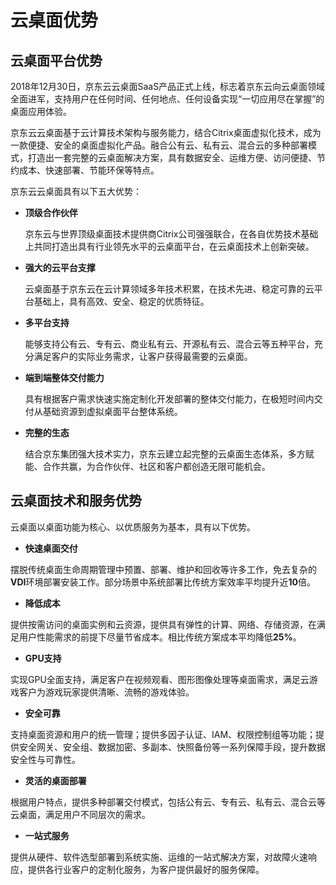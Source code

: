 # 云桌面优势

## 云桌面平台优势

2018年12月30日，京东云云桌面SaaS产品正式上线，标志着京东云向云桌面领域全面进军，支持用户在任何时间、任何地点、任何设备实现“一切应用尽在掌握”的桌面应用体验。

京东云云桌面基于云计算技术架构与服务能力，结合Citrix桌面虚拟化技术，成为一款便捷、安全的桌面虚拟化产品。融合公有云、私有云、混合云的多种部署模式，打造出一套完整的云桌面解决方案，具有数据安全、运维方便、访问便捷、节约成本、快速部署、节能环保等特点。

京东云云桌面具有以下五大优势：

- **顶级合作伙伴**

  京东云与世界顶级桌面技术提供商Citrix公司强强联合，在各自优势技术基础上共同打造出具有行业领先水平的云桌面平台，在云桌面技术上创新突破。

- **强大的云平台支撑**

  云桌面基于京东云在云计算领域多年技术积累，在技术先进、稳定可靠的云平台基础上，具有高效、安全、稳定的优质特征。

- **多平台支持**

  能够支持公有云、专有云、商业私有云、开源私有云、混合云等五种平台，充分满足客户的实际业务需求，让客户获得最需要的云桌面。

- **端到端整体交付能力**

  具有根据客户需求快速实施定制化开发部署的整体交付能力，在极短时间内交付从基础资源到虚拟桌面平台整体系统。

- **完整的生态**

  结合京东集团强大技术实力，京东云建立起完整的云桌面生态体系，多方赋能、合作共赢，为合作伙伴、社区和客户都创造无限可能机会。

## 云桌面技术和服务优势

云桌面以桌面功能为核心、以优质服务为基本，具有以下优势。

- **快速桌面交付**

摆脱传统桌面生命周期管理中预置、部署、维护和回收等许多工作，免去复杂的**VDI**环境部署安装工作。部分场景中系统部署比传统方案效率平均提升近**10**倍。

- **降低成本**

提供按需访问的桌面实例和云资源，提供具有弹性的计算、网络、存储资源，在满足用户性能需求的前提下尽量节省成本。相比传统方案成本平均降低**25%**。

- **GPU支持**

实现GPU全面支持，满足客户在视频观看、图形图像处理等桌面需求，满足云游戏客户为游戏玩家提供清晰、流畅的游戏体验。

- **安全可靠**

支持桌面资源和用户的统一管理；提供多因子认证、IAM、权限控制组等功能；提供安全网关、安全组、数据加密、多副本、快照备份等一系列保障手段，提升数据安全性与可靠性。

- **灵活的桌面部署**

根据用户特点，提供多种部署交付模式，包括公有云、专有云、私有云、混合云等云桌面，满足用户不同层次的需求。

- **一站式服务**

提供从硬件、软件选型部署到系统实施、运维的一站式解决方案，对故障火速响应，提供各行业客户的定制化服务，为客户提供最好的服务保障。
